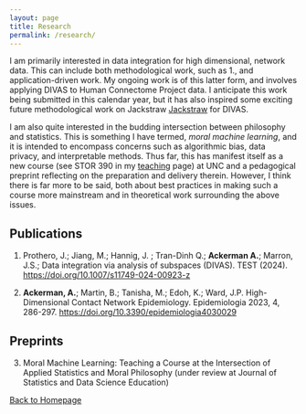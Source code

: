 ```yaml
---
layout: page
title: Research
permalink: /research/
---
```


I am primarily interested in data integration for high dimensional, network data.  This can include both methodological work, such as 1., and application-driven work.  My ongoing work is of this latter form, and involves applying DIVAS to Human Connectome Project data.  I anticipate this work being submitted in this calendar year, but it has also inspired some exciting future methodological work on Jackstraw
[Jackstraw](https://www.sciencedirect.com/science/article/abs/pii/S0167947322002298) for DIVAS.  

I am also quite interested in the budding intersection between philosophy and statistics.  This is something I have termed, *moral machine learning*, and it is intended to encompass concerns such as algorithmic bias, data privacy, and interpretable methods.  Thus far, this has manifest itself as a new course (see STOR 390 in my [teaching](teaching.md) page) at UNC and a pedagogical preprint reflecting on the preparation and delivery therein.  However, I think there is far more to be said, both about best practices in making such a course more mainstream and in theoretical work surrounding the above issues. 



## Publications

1.	Prothero, J.;  Jiang, M.;  Hannig, J. ; Tran-Dinh Q.; **Ackerman A.**;  Marron, J.S.;  Data integration via analysis of subspaces (DIVAS). TEST (2024). https://doi.org/10.1007/s11749-024-00923-z

2. **Ackerman, A.**; Martin, B.; Tanisha, M.; Edoh, K.; Ward, J.P. High-Dimensional Contact Network Epidemiology. Epidemiologia 2023, 4, 286-297. https://doi.org/10.3390/epidemiologia4030029


## Preprints

3.	Moral Machine Learning: Teaching a Course at the Intersection of Applied Statistics and Moral Philosophy (under review at Journal of Statistics and Data Science Education)

  
[Back to Homepage](index.md)
   
